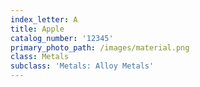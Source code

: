 ```yaml
---
index_letter: A
title: Apple
catalog_number: '12345'
primary_photo_path: /images/material.png
class: Metals
subclass: 'Metals: Alloy Metals'
---
```


